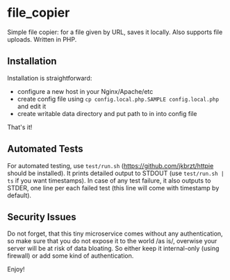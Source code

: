 # file_copier
Simple file copier: for a file given by URL, saves it locally. Also supports file uploads. Written in PHP.

## Installation
Installation is straightforward:
* configure a new host in your Nginx/Apache/etc
* create config file using `cp config.local.php.SAMPLE config.local.php` and edit it
* create writable data directory and put path to in into config file

That's it!

## Automated Tests
For automated testing, use `test/run.sh` (https://github.com/jkbrzt/httpie should be installed). It prints detailed output to STDOUT (use `test/run.sh | ts` if you want timestamps). In case of any test failure, it also outputs to STDER, one line per each failed test (this line will come with timestamp by default).

## Security Issues
Do not forget, that this tiny microservice comes without any authentication, so make sure that you do not expose it to the world /as is/, overwise your server will be at risk of data bloating. So either keep it internal-only (using firewall) or add some kind of authentication.

Enjoy!

